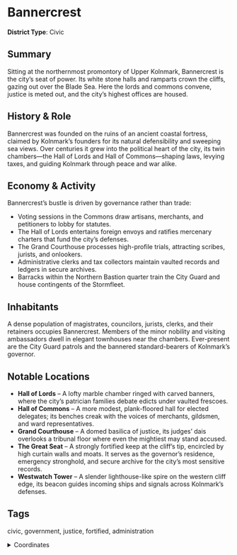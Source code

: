 # Bannercrest

**District Type**: Civic

## Summary

Sitting at the northernmost promontory of Upper Kolnmark, Bannercrest is the city’s seat of power. Its white stone halls and ramparts crown the cliffs, gazing out over the Blade Sea. Here the lords and commons convene, justice is meted out, and the city’s highest offices are housed.

## History & Role

Bannercrest was founded on the ruins of an ancient coastal fortress, claimed by Kolnmark’s founders for its natural defensibility and sweeping sea views. Over centuries it grew into the political heart of the city, its twin chambers—the Hall of Lords and Hall of Commons—shaping laws, levying taxes, and guiding Kolnmark through peace and war alike.

## Economy & Activity

Bannercrest’s bustle is driven by governance rather than trade:  
- Voting sessions in the Commons draw artisans, merchants, and petitioners to lobby for statutes.  
- The Hall of Lords entertains foreign envoys and ratifies mercenary charters that fund the city’s defenses.  
- The Grand Courthouse processes high-profile trials, attracting scribes, jurists, and onlookers.  
- Administrative clerks and tax collectors maintain vaulted records and ledgers in secure archives.  
- Barracks within the Northern Bastion quarter train the City Guard and house contingents of the Stormfleet.

## Inhabitants

A dense population of magistrates, councilors, jurists, clerks, and their retainers occupies Bannercrest. Members of the minor nobility and visiting ambassadors dwell in elegant townhouses near the chambers. Ever-present are the City Guard patrols and the bannered standard-bearers of Kolnmark’s governor.

## Notable Locations

- **Hall of Lords** – A lofty marble chamber ringed with carved banners, where the city’s patrician families debate edicts under vaulted frescoes.  
- **Hall of Commons** – A more modest, plank-floored hall for elected delegates; its benches creak with the voices of merchants, gildsmen, and ward representatives.  
- **Grand Courthouse** – A domed basilica of justice, its judges’ dais overlooks a tribunal floor where even the mightiest may stand accused.  
- **The Great Seat** – A strongly fortified keep at the cliff’s tip, encircled by high curtain walls and moats. It serves as the governor’s residence, emergency stronghold, and secure archive for the city’s most sensitive records.  
- **Westwatch Tower** – A slender lighthouse-like spire on the western cliff edge, its beacon guides incoming ships and signals across Kolnmark’s defenses.

## Tags

civic, government, justice, fortified, administration  


<details>
<summary>Coordinates</summary>

- [7108,432]
- [7172,716]
- [7244,754]
- [7292,832]
- [7280,904]
- [7384,974]
- [7626,988]
- [7750,1158]
- [7896,1172]
- [7882,968]
- [7830,818]
- [7828,720]
- [7776,636]
- [7720,600]
- [7696,530]
- [7664,524]
- [7650,488]
- [7524,410]
- [7426,242]
- [7320,202]
- [7270,220]
- [7260,280]
- [7200,342]
- [7172,386]

</details>
